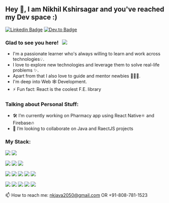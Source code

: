 ## Hey 👋, I am Nikhil Kshirsagar and you've reached my Dev space :)

<!--
**nikhil2050/nikhil2050** is a ✨ _special_ ✨ repository because its `README.md` (this file) appears on your GitHub profile.
-->

[![Linkedin Badge](https://img.shields.io/badge/LinkedIn-0077B5?style=for-the-badge&logo=linkedin&logoColor=white)](https://www.linkedin.com/in/nikhil2050/)
[![Dev.to Badge](https://img.shields.io/badge/Instagram-E1306C?style=for-the-badge&logo=instagram&logoColor=white)](https://www.instagram.com/nik_kshirsagar/)
<!-- [![Twitter Badge](https://img.shields.io/badge/Twitter-1DA1F2?style=for-the-badge&logo=twitter&logoColor=white)](https://twitter.com/harshpandey002) -->
<!--  [![Dev.to Badge](https://img.shields.io/badge/Portfolio-030303?style=for-the-badge&logo=HumbleBundle&logoColor=white)](https://www.harshkumarpandey.com/) -->

### Glad to see you here! &nbsp; ![](https://komarev.com/ghpvc/?username=nikhil2050&base=100&abbreviated=true)

- I'm a passionate learner who's always willing to learn and work across technologies💡.
- I love to explore new technologies and leverage them to solve real-life problems ✨.
- Apart from that I also love to guide and mentor newbies 👨🏻‍💻.
- I'm deep into Web 🕸️ Development.
- ⚡ Fun fact: React is the coolest F.E. library
<!--
- 💬 Ask me about ...
- 😄 Pronouns: ...
-->

### Talking about Personal Stuff:
- 🛠 I’m currently working on Pharmacy app using React Native⚛ and Firebase🔥
- 👯 I’m looking to collaborate on Java and RaectJS projects

### My Stack:

<a href="#"><img src="https://img.shields.io/badge/Java-red?style=for-the-badge&logo=coffeescript&labelColor=black&color=orange"/></a>
<a href="#"><img src="https://img.shields.io/badge/Spring%20Boot-black?style=for-the-badge&logo=Spring&labelColor=black&color=green&logoColor=green"/></a>

<a href="#"><img src="https://img.shields.io/badge/PostgreSQL-blue?style=for-the-badge&logo=postgresql&labelColor=white&color=0064a5"/></a>
<a href="#"><img src="https://img.shields.io/badge/Teradata-blue?style=for-the-badge&logo=teradata&labelColor=black&color=orange"></a>
<a href="#"><img src="https://img.shields.io/badge/MongoDB-green?style=for-the-badge&logo=mongodb&labelColor=black&color=409040"/></a>

<a href="#"><img src="https://img.shields.io/badge/React_JS-blue?style=for-the-badge&logo=react&labelColor=black&color=3a8296"/></a>
<a href="#"><img src="https://img.shields.io/badge/React_Native-blue?style=for-the-badge&logo=react&labelColor=black&color=3a8296"/></a>
<a href="#"><img src="https://img.shields.io/badge/HTML5-red?style=for-the-badge&logo=html5&labelColor=black&color=E34F26"/></a>
<a href="#"><img src="https://img.shields.io/badge/CSS3-white?style=for-the-badge&logo=css3&logoColor=1572B6&labelColor=black&color=1572B6" /></a>
<a href="#"><img src="https://img.shields.io/badge/Javascript-yellow?style=for-the-badge&logo=javascript&labelColor=black&color=c89100"/></a>

<a href="#"><img src="https://img.shields.io/badge/IntelliJ_IDEA-black?style=for-the-badge&logo=intellijidea&labelColor=E34F26&color=087CFA"/></a>
<a href="#"><img src="https://img.shields.io/badge/VSCode-cyan?style=for-the-badge&logo=vscodium&labelColor=00497a&color=007ACC"/></a>
<a href="#"><img src="https://img.shields.io/badge/Git-red?style=for-the-badge&logo=git&labelColor=black&color=red"/></a>
<a href="#"><img src="https://img.shields.io/badge/GitHub-black?style=for-the-badge&logo=github&labelColor=black&color=181717"/></a>
<a href="#"><img src="https://img.shields.io/badge/Postman-orange?style=for-the-badge&logo=postman&labelColor=black&color=ff4704"/></a>



📫 How to reach me: nkjava2050@gmail.com OR +91-808-781-1523


